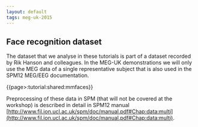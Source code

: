 ```yaml
---
layout: default
tags: meg-uk-2015
---
```



## Face recognition dataset

The dataset that we analyse in these tutorials is part of a dataset recorded by Rik Hanson and colleagues. In the MEG-UK demonstrations we will only use the MEG data of a single representative subject that is also used in the SPM12 MEG/EEG documentation.

{{page>:tutorial:shared:mmfaces}}

Preprocessing of these data in SPM (that will not be covered at the workshop) is described in detail in SPM12 manual [http://www.fil.ion.ucl.ac.uk/spm/doc/manual.pdf#Chap:data:multi](http://www.fil.ion.ucl.ac.uk/spm/doc/manual.pdf#Chap:data:multi).
